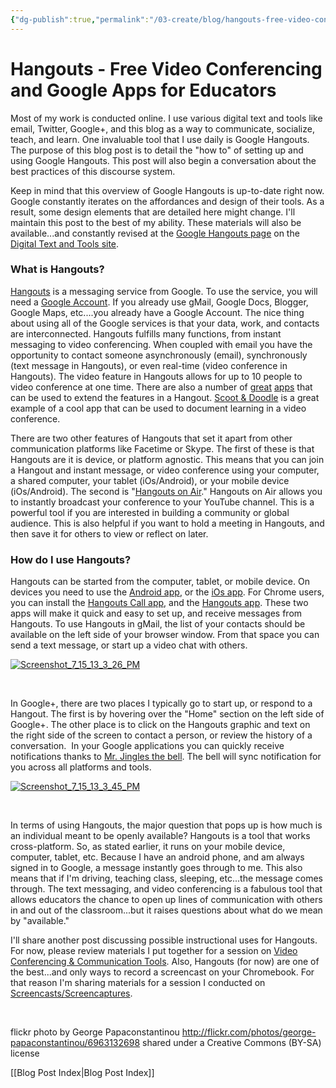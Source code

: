```yaml
---
{"dg-publish":true,"permalink":"/03-create/blog/hangouts-free-video-conferencing-and-google-apps-for-educators/","title":"Hangouts: Free Video Conferencing and Google Apps for Educators","tags":["chromebooks","gafe","google","google-apps","hangouts"]}
---
```


# Hangouts - Free Video Conferencing and Google Apps for Educators

Most of my work is conducted online. I use various digital text and tools like email, Twitter, Google+, and this blog as a way to communicate, socialize, teach, and learn. One invaluable tool that I use daily is Google Hangouts. The purpose of this blog post is to detail the "how to" of setting up and using Google Hangouts. This post will also begin a conversation about the best practices of this discourse system.

Keep in mind that this overview of Google Hangouts is up-to-date right now. Google constantly iterates on the affordances and design of their tools. As a result, some design elements that are detailed here might change. I'll maintain this post to the best of my ability. These materials will also be available...and constantly revised at the [Google Hangouts page](https://sites.google.com/site/textsandtools/techtutorials/google-apps-for-educators/google-hangouts) on the [Digital Text and Tools site](https://sites.google.com/site/textsandtools/).

### What is Hangouts?

[Hangouts](http://www.google.com/+/learnmore/hangouts/) is a messaging service from Google. To use the service, you will need a [Google Account](https://accounts.google.com/SignUp?service=groups2&continue=https%3A%2F%2Fgroups.google.com%2Fd%2Fforum%2Fzsrx13&hl=en). If you already use gMail, Google Docs, Blogger, Google Maps, etc....you already have a Google Account. The nice thing about using all of the Google services is that your data, work, and contacts are interconnected. Hangouts fulfills many functions, from instant messaging to video conferencing. When coupled with email you have the opportunity to contact someone asynchronously (email), synchronously (text message in Hangouts), or even real-time (video conference in Hangouts). The video feature in Hangouts allows for up to 10 people to video conference at one time. There are also a number of [great](http://www.theverge.com/2013-05-23/4359324/best-new-apps-google-hangouts) [apps](http://hangoutapps.com/) that can be used to extend the features in a Hangout. [Scoot & Doodle](http://scootdoodle.com/) is a great example of a cool app that can be used to document learning in a video conference.

There are two other features of Hangouts that set it apart from other communication platforms like Facetime or Skype. The first of these is that Hangouts are it is device, or platform agnostic. This means that you can join a Hangout and instant message, or video conference using your computer, a shared computer, your tablet (iOs/Android), or your mobile device (iOs/Android). The second is "[Hangouts on Air](http://www.google.com/+/learnmore/hangouts/onair.html)." Hangouts on Air allows you to instantly broadcast your conference to your YouTube channel. This is a powerful tool if you are interested in building a community or global audience. This is also helpful if you want to hold a meeting in Hangouts, and then save it for others to view or reflect on later.

### How do I use Hangouts?

Hangouts can be started from the computer, tablet, or mobile device. On devices you need to use the [Android app](https://play.google.com/store/apps/details?id=com.google.android.talk&feature=nav_result#?t=W251bGwsMSwxLDMsImNvbS5nb29nbGUuYW5kcm9pZC50YWxrIl0.), or the [iOs app](https://itunes.apple.com/us/app/hangouts/id643496868?mt=8). For Chrome users, you can install the [Hangouts Call app](https://chrome.google.com/webstore/detail/hangouts-call/kbpgddbgniojgndnhlkjbkpknjhppkbk), and the [Hangouts app](https://chrome.google.com/webstore/detail/hangouts/nckgahadagoaajjgafhacjanaoiihapd). These two apps will make it quick and easy to set up, and receive messages from Hangouts. To use Hangouts in gMail, the list of your contacts should be available on the left side of your browser window. From that space you can send a text message, or start up a video chat with others.

[![Screenshot_7_15_13_3_26_PM](images/Screenshot_7_15_13_3_26_PM-300x224.png)](http://wiobyrne.com/wp-content/uploads/2013/07/Screenshot_7_15_13_3_26_PM.png)

 

In Google+, there are two places I typically go to start up, or respond to a Hangout. The first is by hovering over the "Home" section on the left side of Google+. The other place is to click on the Hangouts graphic and text on the right side of the screen to contact a person, or review the history of a conversation.  In your Google applications you can quickly receive notifications thanks to [Mr. Jingles the bell](http://www.androidcentral.com/his-name-mr-jingles). The bell will sync notification for you across all platforms and tools.

[![Screenshot_7_15_13_3_45_PM](images/Screenshot_7_15_13_3_45_PM-300x203.png)](http://wiobyrne.com/wp-content/uploads/2013/07/Screenshot_7_15_13_3_45_PM.png)

 

In terms of using Hangouts, the major question that pops up is how much is an individual meant to be openly available? Hangouts is a tool that works cross-platform. So, as stated earlier, it runs on your mobile device, computer, tablet, etc. Because I have an android phone, and am always signed in to Google, a message instantly goes through to me. This also means that if I'm driving, teaching class, sleeping, etc...the message comes through. The text messaging, and video conferencing is a fabulous tool that allows educators the chance to open up lines of communication with others in and out of the classroom...but it raises questions about what do we mean by "available."

I'll share another post discussing possible instructional uses for Hangouts. For now, please review materials I put together for a session on [Video Conferencing & Communication Tools](https://sites.google.com/site/textsandtools/techtutorials/video-conferencing-communication-tools). Also, Hangouts (for now) are one of the best...and only ways to record a screencast on your Chromebook. For that reason I'm sharing materials for a session I conducted on [Screencasts/Screencaptures](https://sites.google.com/site/textsandtools/techtutorials/screencasts).

 

flickr photo by George Papaconstantinou http://flickr.com/photos/george-papaconstantinou/6963132698 shared under a Creative Commons (BY-SA) license

[[Blog Post Index\|Blog Post Index]]